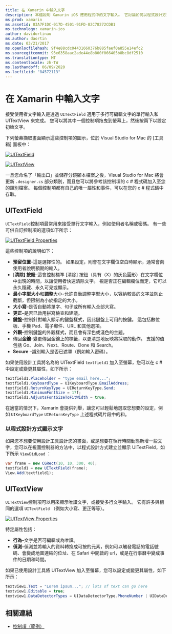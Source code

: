 ```yaml
---
title: 在 Xamarin 中輸入文字
description: 本檔說明 Xamarin iOS 應用程式中的文字輸入。 它討論如何以程式設計方式和 iOS 設計工具來使用 UITextField 和 UITextVIew。
ms.prod: xamarin
ms.assetid: 03A7F1DC-017D-4501-91FD-82C78272CDB1
ms.technology: xamarin-ios
author: davidortinau
ms.author: daortin
ms.date: 03/21/2017
ms.openlocfilehash: 9f4e88cdc04431660376b885faef0a855e14efc2
ms.sourcegitcommit: 93e6358aac2ade44e8b800f066405b8bc8df2510
ms.translationtype: MT
ms.contentlocale: zh-TW
ms.lasthandoff: 06/09/2020
ms.locfileid: "84572113"
---
```

# <a name="text-input-in-xamarinios"></a>在 Xamarin 中輸入文字

接受使用者文字輸入是透過 `UITextField` 適用于多行可編輯文字的單行輸入和 UITextView 來完成。 您可以將其中一個控制項拖曳到螢幕上，然後按兩下以設定初始文字。

下列螢幕擷取畫面顯示這些控制項的圖示，位於 Visual Studio for Mac 的 [工具箱] 面板中：

 [![](text-input-images/image11a.png "UITextField")](text-input-images/image11a.png#lightbox)

 [![](text-input-images/image13a.png "UITextView")](text-input-images/image13a.png#lightbox)

一旦您命名了「輸出口」並儲存分鏡腳本檔案之後，Visual Studio for Mac 將會更新 `.designer.cs` 部分類別，而且您可以將參考該控制項的 c # 程式碼加入至您的類別檔案。 每個控制項都有自己的唯一屬性和事件，可以在您的 c # 程式碼中存取。

 <a name="UITextField"></a>

## <a name="uitextfield"></a>UITextField

`UITextField`控制項最常用來接受單行文字輸入，例如使用者名稱或密碼。 有一些可供自訂控制項的選項如下所示：

 [![](text-input-images/image15a.png "UITextField Properties")](text-input-images/image15a.png#lightbox)

這些控制項的說明如下：

- **預留位置**–這是選擇性的。 如果設定，則會在文字欄位空白時顯示，通常會向使用者說明預期的輸入。
- [**清除] 按鈕**–這會控制標準 [清除] 按鈕（具有（X）的灰色圓形）在文字欄位中出現的時間，以讓使用者快速清除文字。 視是否正在編輯欄位而定，它可以永久隱藏、永久可見或顯示。
- **最小字型大小**和**調整**大小-允許自動調整字型大小，以容納較長的文字並防止截斷，但限制為小於指定的大小。
- **大小寫**–是否自動將單字、句子或所有輸入全部大寫。
- **更正**–是否已啟用拼寫檢查和建議。
- **鍵盤**–控制針對輸入顯示的鍵盤樣式，因此鍵盤上可用的按鍵。 這包括數位板、手機 Pad、電子郵件、URL 和其他選項。
- **外觀**–控制鍵盤的外觀樣式，而且會有深色或淺色的主題。
- 傳回**金鑰**–變更傳回金鑰上的標籤，以更清楚地反映將採取的動作。 支援的值包括 Go、Join、Next、Route、Done 和 Search。
- **Secure** –識別輸入是否已遮罩（例如輸入密碼）。

如果使用設計工具將名為的 UITextField `textfield1` 加入至螢幕，您可以在 c # 中設定或變更其屬性，如下所示：

```csharp
textfield1.Placeholder = "type email here...";
textfield1.KeyboardType = UIKeyboardType.EmailAddress;
textfield1.ReturnKeyType = UIReturnKeyType.Send;
textfield1.MinimumFontSize = 17f;
textfield1.AdjustsFontSizeToFitWidth = true;
```

在適當的情況下，Xamarin 會提供列舉，讓您可以輕鬆地選取您想要的設定，例如 `UIKeyboardType` `UIReturnKeyType` 上述程式碼片段中的和。

### <a name="display-text-programmatically"></a>以程式設計方式顯示文字

如果您不想要使用設計工具設計您的畫面，或是想要在執行時間動態新增一些文字，您可以在視圖控制器的方法中，以程式設計方式建立並顯示 UITextField，如下所示 `ViewDidLoad` ：

```csharp
var frame = new CGRect(10, 10, 300, 40);
textfield1 = new UITextField(frame);
View.Add(textfield1);
```

 <a name="UITextView"></a>

## <a name="uitextview"></a>UITextView

`UITextView`控制項可以用來顯示唯讀文字，或接受多行文字輸入。 它有許多與相同的選項 `UITextField` （例如大小寫、更正等等）。

 [![](text-input-images/image16a.png "UITextView Properties")](text-input-images/image16a.png#lightbox)

特定屬性包括：

- **行為**–文字是否可編輯或為唯讀。
- **偵測**–偵測並將輸入的資料轉換成可按的元素，例如可以觸發電話的電話號碼、會變成地圖連結的位址、在 Safari 中開啟的 url，或是在行事曆中變成事件的日期和時間。

如果已使用設計工具將 UITextView 加入至螢幕，您可以設定或變更其屬性，如下所示：

```csharp
textview1.Text = "Lorem ipsum..."; // lots of text can go here
textview1.Editable = true;
textview1.DataDetectorTypes = UIDataDetectorType.PhoneNumber | UIDataDetectorType.Link;
```

## <a name="related-links"></a>相關連結

- [控制項（範例）](https://docs.microsoft.com/samples/xamarin/ios-samples/controls)
